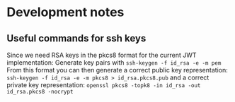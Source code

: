 # Development notes

## Useful commands for ssh keys

Since we need RSA keys in the pkcs8 format for the current JWT implementation:
Generate key pairs with `ssh-keygen -f id_rsa -e -m pem`
From this format you can then generate a correct public key representation:
`ssh-keygen -f id_rsa -e -m pkcs8 > id_rsa.pkcs8.pub`
and a correct private key representation:
`openssl pkcs8 -topk8 -in id_rsa -out id_rsa.pkcs8 -nocrypt`
